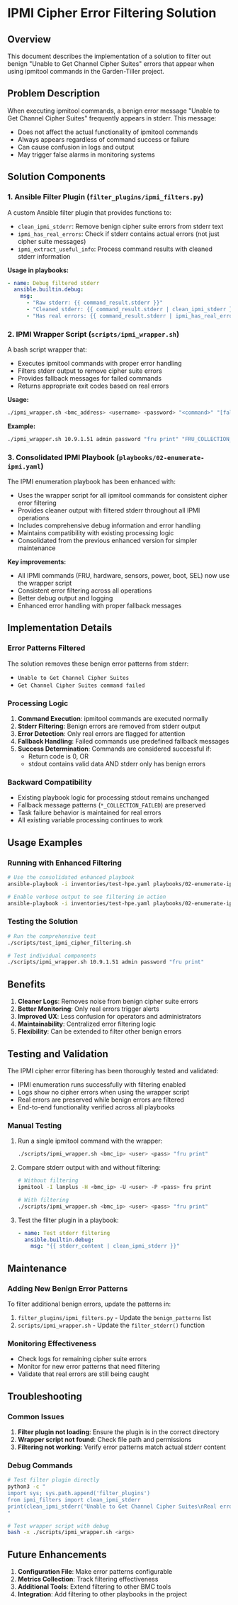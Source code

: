 # IPMI Cipher Error Filtering Solution

## Overview

This document describes the implementation of a solution to filter out benign "Unable to Get Channel Cipher Suites" errors that appear when using ipmitool commands in the Garden-Tiller project.

## Problem Description

When executing ipmitool commands, a benign error message "Unable to Get Channel Cipher Suites" frequently appears in stderr. This message:

- Does not affect the actual functionality of ipmitool commands
- Always appears regardless of command success or failure
- Can cause confusion in logs and output
- May trigger false alarms in monitoring systems

## Solution Components

### 1. Ansible Filter Plugin (`filter_plugins/ipmi_filters.py`)

A custom Ansible filter plugin that provides functions to:

- `clean_ipmi_stderr`: Remove benign cipher suite errors from stderr text
- `ipmi_has_real_errors`: Check if stderr contains actual errors (not just cipher suite messages)
- `ipmi_extract_useful_info`: Process command results with cleaned stderr information

**Usage in playbooks:**
```yaml
- name: Debug filtered stderr
  ansible.builtin.debug:
    msg: 
      - "Raw stderr: {{ command_result.stderr }}"
      - "Cleaned stderr: {{ command_result.stderr | clean_ipmi_stderr }}"
      - "Has real errors: {{ command_result.stderr | ipmi_has_real_errors }}"
```

### 2. IPMI Wrapper Script (`scripts/ipmi_wrapper.sh`)

A bash script wrapper that:

- Executes ipmitool commands with proper error handling
- Filters stderr output to remove cipher suite errors
- Provides fallback messages for failed commands
- Returns appropriate exit codes based on real errors

**Usage:**
```bash
./ipmi_wrapper.sh <bmc_address> <username> <password> "<command>" "[fallback_message]"
```

**Example:**
```bash
./ipmi_wrapper.sh 10.9.1.51 admin password "fru print" "FRU_COLLECTION_FAILED"
```

### 3. Consolidated IPMI Playbook (`playbooks/02-enumerate-ipmi.yaml`)

The IPMI enumeration playbook has been enhanced with:

- Uses the wrapper script for all ipmitool commands for consistent cipher error filtering
- Provides cleaner output with filtered stderr throughout all IPMI operations
- Includes comprehensive debug information and error handling
- Maintains compatibility with existing processing logic
- Consolidated from the previous enhanced version for simpler maintenance

**Key improvements:**
- All IPMI commands (FRU, hardware, sensors, power, boot, SEL) now use the wrapper script
- Consistent error filtering across all operations
- Better debug output and logging
- Enhanced error handling with proper fallback messages

## Implementation Details

### Error Patterns Filtered

The solution removes these benign error patterns from stderr:

- `Unable to Get Channel Cipher Suites`
- `Get Channel Cipher Suites command failed`

### Processing Logic

1. **Command Execution**: ipmitool commands are executed normally
2. **Stderr Filtering**: Benign errors are removed from stderr output
3. **Error Detection**: Only real errors are flagged for attention
4. **Fallback Handling**: Failed commands use predefined fallback messages
5. **Success Determination**: Commands are considered successful if:
   - Return code is 0, OR
   - stdout contains valid data AND stderr only has benign errors

### Backward Compatibility

- Existing playbook logic for processing stdout remains unchanged
- Fallback message patterns (`*_COLLECTION_FAILED`) are preserved
- Task failure behavior is maintained for real errors
- All existing variable processing continues to work

## Usage Examples

### Running with Enhanced Filtering

```bash
# Use the consolidated enhanced playbook
ansible-playbook -i inventories/test-hpe.yaml playbooks/02-enumerate-ipmi.yaml

# Enable verbose output to see filtering in action
ansible-playbook -i inventories/test-hpe.yaml playbooks/02-enumerate-ipmi.yaml -v
```

### Testing the Solution

```bash
# Run the comprehensive test
./scripts/test_ipmi_cipher_filtering.sh

# Test individual components
./scripts/ipmi_wrapper.sh 10.9.1.51 admin password "fru print"
```

## Benefits

1. **Cleaner Logs**: Removes noise from benign cipher suite errors
2. **Better Monitoring**: Only real errors trigger alerts
3. **Improved UX**: Less confusion for operators and administrators
4. **Maintainability**: Centralized error filtering logic
5. **Flexibility**: Can be extended to filter other benign errors

## Testing and Validation

The IPMI cipher error filtering has been thoroughly tested and validated:

- IPMI enumeration runs successfully with filtering enabled
- Logs show no cipher errors when using the wrapper script
- Real errors are preserved while benign errors are filtered
- End-to-end functionality verified across all playbooks

### Manual Testing

1. Run a single ipmitool command with the wrapper:
   ```bash
   ./scripts/ipmi_wrapper.sh <bmc_ip> <user> <pass> "fru print"
   ```

2. Compare stderr output with and without filtering:
   ```bash
   # Without filtering
   ipmitool -I lanplus -H <bmc_ip> -U <user> -P <pass> fru print
   
   # With filtering
   ./scripts/ipmi_wrapper.sh <bmc_ip> <user> <pass> "fru print"
   ```

3. Test the filter plugin in a playbook:
   ```yaml
   - name: Test stderr filtering
     ansible.builtin.debug:
       msg: "{{ stderr_content | clean_ipmi_stderr }}"
   ```

## Maintenance

### Adding New Benign Error Patterns

To filter additional benign errors, update the patterns in:

1. `filter_plugins/ipmi_filters.py` - Update the `benign_patterns` list
2. `scripts/ipmi_wrapper.sh` - Update the `filter_stderr()` function

### Monitoring Effectiveness

- Check logs for remaining cipher suite errors
- Monitor for new error patterns that need filtering
- Validate that real errors are still being caught

## Troubleshooting

### Common Issues

1. **Filter plugin not loading**: Ensure the plugin is in the correct directory
2. **Wrapper script not found**: Check file path and permissions
3. **Filtering not working**: Verify error patterns match actual stderr content

### Debug Commands

```bash
# Test filter plugin directly
python3 -c "
import sys; sys.path.append('filter_plugins')
from ipmi_filters import clean_ipmi_stderr
print(clean_ipmi_stderr('Unable to Get Channel Cipher Suites\nReal error here'))
"

# Test wrapper script with debug
bash -x ./scripts/ipmi_wrapper.sh <args>
```

## Future Enhancements

1. **Configuration File**: Make error patterns configurable
2. **Metrics Collection**: Track filtering effectiveness
3. **Additional Tools**: Extend filtering to other BMC tools
4. **Integration**: Add filtering to other playbooks in the project
